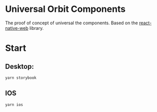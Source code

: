 # Universal Orbit Components
The proof of concept of universal the components.
Based on the [react-native-web](https://github.com/necolas/react-native-web) library.


# Start
## Desktop:
```bash
yarn storybook
```
## IOS

```bash
yarn ios
```

